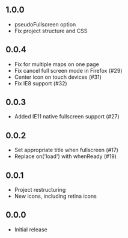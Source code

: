 ## 1.0.0

* pseudoFullscreen option
* Fix project structure and CSS

## 0.0.4

* Fix for multiple maps on one page
* Fix cancel full screen mode in Firefox (#29)
* Center icon on touch devices (#31)
* Fix IE8 support (#32)

## 0.0.3

* Added IE11 native fullscreen support (#27)

## 0.0.2

* Set appropriate title when fullscreen (#17)
* Replace on('load') with whenReady (#19)

## 0.0.1

* Project restructuring
* New icons, including retina icons

## 0.0.0

* Initial release
